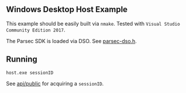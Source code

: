 ## Windows Desktop Host Example

This example should be easily built via `nmake`. Tested with `Visual Studio Community Edition 2017`.

The Parsec SDK is loaded via DSO. See [parsec-dso.h](/sdk/parsec-dso.h).
  
## Running
  
```host.exe sessionID```
  
See [api/public](/api/public) for acquiring a `sessionID`.
